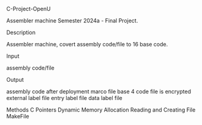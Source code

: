 
C-Project-OpenU

Assembler machine
Semester 2024a - Final Project.

Description

Assembler machine, covert assembly code/file to 16 base code.

Input

assembly code/file

Output

assembly code after deployment marco file
base 4 code file is encrypted
external label file
entry label file
data label file

Methods
C
Pointers
Dynamic Memory Allocation
Reading and Creating File
MakeFile
